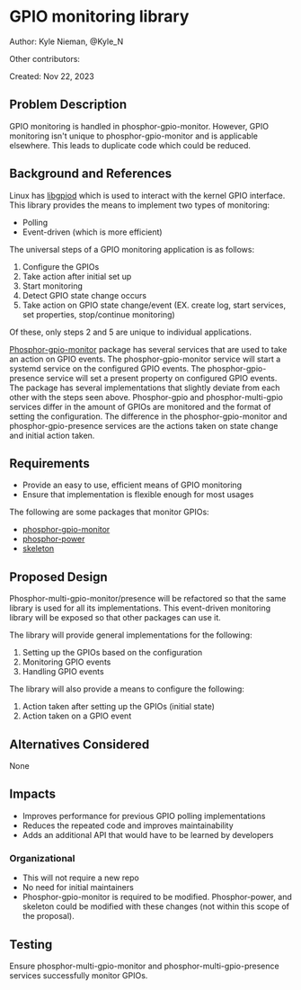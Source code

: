 # GPIO monitoring library

Author: Kyle Nieman, @Kyle_N

Other contributors:

Created: Nov 22, 2023

## Problem Description

GPIO monitoring is handled in phosphor-gpio-monitor. However, GPIO monitoring
isn't unique to phosphor-gpio-monitor and is applicable elsewhere. This
leads to duplicate code which could be reduced.

## Background and References

Linux has [libgpiod][1] which is used to interact with the kernel GPIO
interface. This library provides the means to implement two types of
monitoring:
* Polling
* Event-driven (which is more efficient)

The universal steps of a GPIO monitoring application is as follows:
1. Configure the GPIOs
2. Take action after initial set up
3. Start monitoring
4. Detect GPIO state change occurs
5. Take action on GPIO state change/event
(EX. create log, start services, set properties, stop/continue monitoring)

Of these, only steps 2 and 5 are unique to individual applications.

[Phosphor-gpio-monitor][2] package has several services that are used to take
an action on GPIO events. The phosphor-gpio-monitor service will start a
systemd service on the configured GPIO events. The phosphor-gpio-presence
service will set a present property on configured GPIO events. The package has
several implementations that slightly deviate from each other with the steps
seen above. Phosphor-gpio and phosphor-multi-gpio services differ in the
amount of GPIOs are monitored and the format of setting the configuration. The
difference in the phosphor-gpio-monitor and phosphor-gpio-presence services
are the actions taken on state change and initial action taken.

## Requirements

* Provide an easy to use, efficient means of GPIO monitoring
* Ensure that implementation is flexible enough for most usages

The following are some packages that monitor GPIOs:
* [phosphor-gpio-monitor][2]
* [phosphor-power][3]
* [skeleton][4]

## Proposed Design

Phosphor-multi-gpio-monitor/presence will be refactored so that the same
library is used for all its implementations. This event-driven monitoring
library will be exposed so that other packages can use it.

The library will provide general implementations for the following:
1. Setting up the GPIOs based on the configuration
2. Monitoring GPIO events
3. Handling GPIO events

The library will also provide a means to configure the following:
1. Action taken after setting up the GPIOs (initial state)
2. Action taken on a GPIO event

## Alternatives Considered

None

## Impacts

* Improves performance for previous GPIO polling implementations
* Reduces the repeated code and improves maintainability
* Adds an additional API that would have to be learned by developers

### Organizational

* This will not require a new repo
* No need for initial maintainers
* Phosphor-gpio-monitor is required to be modified. Phosphor-power, and
  skeleton could be modified with these changes (not within this scope of the
  proposal).

## Testing

Ensure phosphor-multi-gpio-monitor and phosphor-multi-gpio-presence services
successfully monitor GPIOs.

[1]: https://git.kernel.org/pub/scm/libs/libgpiod/libgpiod.git/tree/README
[2]: https://github.com/openbmc/phosphor-gpio-monitor
[3]: https://github.com/openbmc/phosphor-power/tree/master
[4]: https://github.com/openbmc/skeleton
